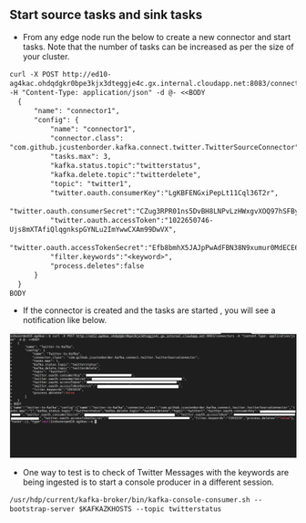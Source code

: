 ## Start source tasks and sink tasks 

- From any edge node run the below to create a new connector and start tasks. Note that the number of tasks can be increased as per the size of your cluster. 
```
curl -X POST http://ed10-ag4kac.ohdqdgkr0bpe3kjx3dteggje4c.gx.internal.cloudapp.net:8083/connectors -H "Content-Type: application/json" -d @- <<BODY
  {
      "name": "connector1",
      "config": {
          "name": "connector1",
          "connector.class": "com.github.jcustenborder.kafka.connect.twitter.TwitterSourceConnector",
          "tasks.max": 3,
          "kafka.status.topic":"twitterstatus",
          "kafka.delete.topic":"twitterdelete",        
          "topic": "twitter1",   
          "twitter.oauth.consumerKey":"LgKBFENGxiPepLt11Cql36T2r",
          "twitter.oauth.consumerSecret":"CZug3RPR01ns5DvBH8LNPvLzHWxgvXOQ97hSFByJ6x393vagFC",
          "twitter.oauth.accessToken":"1022650746-Ujs8mXTAfiQlqgnkspGYNLu2ImYwwCXAm99DwVX",
          "twitter.oauth.accessTokenSecret":"Efb8bmhX5JAJpPwAdFBN38N9xumur0MdECE6Te8KEdODr",
          "filter.keywords":"<keyword>",
          "process.deletes":false
      }
  }
BODY 
```

- If the connector is created and the tasks are started , you will see a notification like below.

![HDInsight Kafka Schema Registry](https://github.com/arnabganguly/Kafkaconnect/blob/master/images/pic15.png)

- One way to test is to check of Twitter Messages with the keywords are being ingested is to start a console producer in a different session. 

```
/usr/hdp/current/kafka-broker/bin/kafka-console-consumer.sh --bootstrap-server $KAFKAZKHOSTS --topic twitterstatus
 
```
<!--stackedit_data:
eyJoaXN0b3J5IjpbMjkyNDA0ODAxLC0xNjA1OTczMzA1LDExNz
g3Njc0NjVdfQ==
-->